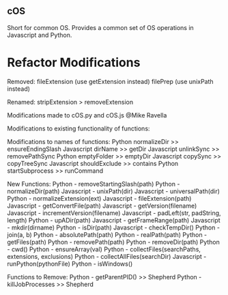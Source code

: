 ## cOS

Short for common OS.
Provides a common set of OS operations in Javascript and Python.

Refactor Modifications
=====================================================
Removed:
fileExtension (use getExtension instead)
filePrep (use unixPath instead)

Renamed:
stripExtension > removeExtension



Modifications made to cOS.py and cOS.js
@Mike Ravella

Modifications to existing functionality of functions:

Modifications to names of functions:
Python normalizeDir >> ensureEndingSlash
Javascript dirName >> getDir
Javascript unlinkSync >> removePathSync
Python emptyFolder >> emptyDir
Javascript copySync >> copyTreeSync
Javascript shouldExclude >> contains
Python startSubprocess >> runCommand

New Functions:
Python - removeStartingSlash(path)
Python - normalizeDir(path)
Javascript - unixPath(dir)
Javascript - universalPath(dir)
Python - normalizeExtension(ext)
Javascript - fileExtension(path)
Javascript - getConvertFile(path)
Javascript - getVersion(filename)
Javascript - incrementVersion(filename)
Javascript - padLeft(str, padString, length)
Python - upADir(path)
Javascript - getFrameRange(path)
Javascript - mkdir(dirname)
Python - isDir(path)
Javascript - checkTempDir()
Python - join(a, b)
Python - absolutePath(path)
Python - realPath(path)
Python - getFiles(path)
Python - removePath(path)
Python - removeDir(path)
Python - cwd()
Python - ensureArray(val)
Python - collectFiles(searchPaths, extensions, exclusions)
Python - collectAllFiles(searchDir)
Javascript - runPython(pythonFile)
Python - isWindows()

Functions to Remove:
Python - getParentPID() >> Shepherd
Python - killJobProcesses >> Shepherd
